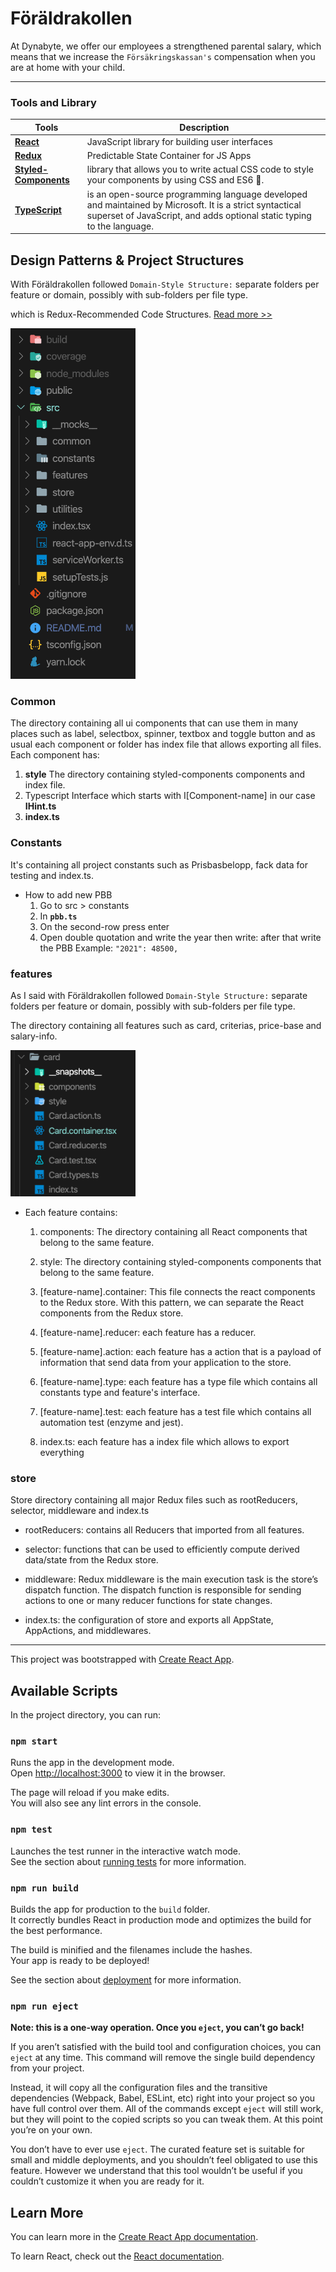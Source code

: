 # Föräldrakollen

At Dynabyte, we offer our employees a strengthened parental salary, which means that we increase the `Försäkringskassan's` compensation when you are at home with your child.

---

### Tools and Library

| Tools                                                   | Description                                                                                                                                                                       |
| ------------------------------------------------------- | --------------------------------------------------------------------------------------------------------------------------------------------------------------------------------- |
| [**React**](https://reactjs.org/)                       | JavaScript library for building user interfaces                                                                                                                                   |
| [**Redux**](https://redux.js.org/)                      | Predictable State Container for JS Apps                                                                                                                                           |
| [**Styled-Components**](https://styled-components.com/) | library that allows you to write actual CSS code to style your components by using CSS and ES6 💅.                                                                                |
| [**TypeScript**](https://www.typescriptlang.org/)       | is an open-source programming language developed and maintained by Microsoft. It is a strict syntactical superset of JavaScript, and adds optional static typing to the language. |

## Design Patterns & Project Structures

With Föräldrakollen followed `Domain-Style Structure:` separate folders per feature or domain, possibly with sub-folders per file type.

which is Redux-Recommended Code Structures.
[Read more >>](https://www.learnhowtoprogram.com/react/advanced-topics/react-and-redux-design-patterns)

<img alt='File Structure' src='./images/file_structure.png' width='200px'>

### Common

The directory containing all ui components that can use them in many places such as label, selectbox, spinner, textbox and toggle button and as usual each component or folder has index file that allows exporting all files.
Each component has:

1. **style** The directory containing styled-components components and index file.
2. Typescript Interface which starts with I[Component-name] in our case **IHint.ts**
3. **index.ts**

### Constants

It's containing all project constants such as Prisbasbelopp, fack data for testing and index.ts.

- How to add new PBB
  1. Go to src > constants
  2. In **`pbb.ts`**
  3. On the second-row press enter
  4. Open double quotation and write the year then write: after that write the PBB
     Example: `"2021": 48500,`

### features

As I said with Föräldrakollen followed `Domain-Style Structure:` separate folders per feature or domain, possibly with sub-folders per file type.

The directory containing all features such as card, criterias, price-base and salary-info.

<img alt='card' src='./images/card.png' width='200px'>

- Each feature contains:

  1. components: The directory containing all React components that belong to the same feature.
  2. style: The directory containing styled-components components that belong to the same feature.

  3. [feature-name].container: This file connects the react components to the Redux store. With this pattern, we can separate the React components from the Redux store.
  4. [feature-name].reducer: each feature has a reducer.
  5. [feature-name].action: each feature has a action that is a payload of information that send data from your application to the store.
  6. [feature-name].type: each feature has a type file which contains all constants type and feature's interface.
  7. [feature-name].test: each feature has a test file which contains all automation test (enzyme and jest).
  8. index.ts: each feature has a index file which allows to export everything

### store

Store directory containing all major Redux files such as rootReducers, selector, middleware and index.ts

- rootReducers: contains all Reducers that imported from all features.

- selector: functions that can be used to efficiently compute derived data/state from the Redux store.

- middleware: Redux middleware is the main execution task is the store’s dispatch function. The dispatch function is responsible for sending actions to one or many reducer functions for state changes.

- index.ts: the configuration of store and exports all AppState, AppActions, and middlewares.

---

This project was bootstrapped with [Create React App](https://github.com/facebook/create-react-app).

## Available Scripts

In the project directory, you can run:

### `npm start`

Runs the app in the development mode.<br>
Open [http://localhost:3000](http://localhost:3000) to view it in the browser.

The page will reload if you make edits.<br>
You will also see any lint errors in the console.

### `npm test`

Launches the test runner in the interactive watch mode.<br>
See the section about [running tests](https://facebook.github.io/create-react-app/docs/running-tests) for more information.

### `npm run build`

Builds the app for production to the `build` folder.<br>
It correctly bundles React in production mode and optimizes the build for the best performance.

The build is minified and the filenames include the hashes.<br>
Your app is ready to be deployed!

See the section about [deployment](https://facebook.github.io/create-react-app/docs/deployment) for more information.

### `npm run eject`

**Note: this is a one-way operation. Once you `eject`, you can’t go back!**

If you aren’t satisfied with the build tool and configuration choices, you can `eject` at any time. This command will remove the single build dependency from your project.

Instead, it will copy all the configuration files and the transitive dependencies (Webpack, Babel, ESLint, etc) right into your project so you have full control over them. All of the commands except `eject` will still work, but they will point to the copied scripts so you can tweak them. At this point you’re on your own.

You don’t have to ever use `eject`. The curated feature set is suitable for small and middle deployments, and you shouldn’t feel obligated to use this feature. However we understand that this tool wouldn’t be useful if you couldn’t customize it when you are ready for it.

## Learn More

You can learn more in the [Create React App documentation](https://facebook.github.io/create-react-app/docs/getting-started).

To learn React, check out the [React documentation](https://reactjs.org/).
